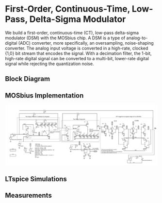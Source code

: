 # First-Order, Continuous-Time, Low-Pass, Delta-Sigma Modulator

We build a first-order, continuous-time (CT), low-pass delta-sigma modulator (DSM) with the MOSbius chip. A DSM is a type of analog-to-digital (ADC) converter, more specifically, an oversampling, noise-shaping converter. The analog input voltage is converted in a high-rate, clocked {1,0} bit stream that encodes the signal. With a decimation filter, the 1-bit, high-rate digital signal can be converted to a multi-bit, lower-rate digital signal while rejecting the quantization noise. 

## Block Diagram

## MOSbius Implementation

![fig](img/DSM1_v2.svg)

## LTspice Simulations

## Measurements

